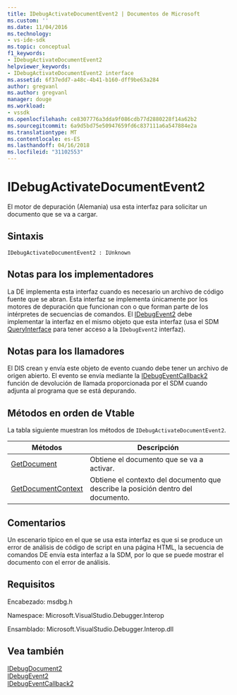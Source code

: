 ```yaml
---
title: IDebugActivateDocumentEvent2 | Documentos de Microsoft
ms.custom: ''
ms.date: 11/04/2016
ms.technology:
- vs-ide-sdk
ms.topic: conceptual
f1_keywords:
- IDebugActivateDocumentEvent2
helpviewer_keywords:
- IDebugActivateDocumentEvent2 interface
ms.assetid: 6f37edd7-a48c-4b41-b160-dff9be63a284
author: gregvanl
ms.author: gregvanl
manager: douge
ms.workload:
- vssdk
ms.openlocfilehash: ce8307776a3dda9f086cdb77d2880228f14a62b2
ms.sourcegitcommit: 6a9d5bd75e50947659fd6c837111a6a547884e2a
ms.translationtype: MT
ms.contentlocale: es-ES
ms.lasthandoff: 04/16/2018
ms.locfileid: "31102553"
---
```

# <a name="idebugactivatedocumentevent2"></a>IDebugActivateDocumentEvent2
El motor de depuración (Alemania) usa esta interfaz para solicitar un documento que se va a cargar.  
  
## <a name="syntax"></a>Sintaxis  
  
```  
IDebugActivateDocumentEvent2 : IUnknown  
```  
  
## <a name="notes-for-implementers"></a>Notas para los implementadores  
 La DE implementa esta interfaz cuando es necesario un archivo de código fuente que se abran. Esta interfaz se implementa únicamente por los motores de depuración que funcionan con o que forman parte de los intérpretes de secuencias de comandos. El [IDebugEvent2](../../../extensibility/debugger/reference/idebugevent2.md) debe implementar la interfaz en el mismo objeto que esta interfaz (usa el SDM [QueryInterface](/cpp/atl/queryinterface) para tener acceso a la `IDebugEvent2` interfaz).  
  
## <a name="notes-for-callers"></a>Notas para los llamadores  
 El DIS crean y envía este objeto de evento cuando debe tener un archivo de origen abierto. El evento se envía mediante la [IDebugEventCallback2](../../../extensibility/debugger/reference/idebugeventcallback2.md) función de devolución de llamada proporcionada por el SDM cuando adjunta al programa que se está depurando.  
  
## <a name="methods-in-vtable-order"></a>Métodos en orden de Vtable  
 La tabla siguiente muestran los métodos de `IDebugActivateDocumentEvent2`.  
  
|Métodos|Descripción|  
|-------------|-----------------|  
|[GetDocument](../../../extensibility/debugger/reference/idebugactivatedocumentevent2-getdocument.md)|Obtiene el documento que se va a activar.|  
|[GetDocumentContext](../../../extensibility/debugger/reference/idebugactivatedocumentevent2-getdocumentcontext.md)|Obtiene el contexto del documento que describe la posición dentro del documento.|  
  
## <a name="remarks"></a>Comentarios  
 Un escenario típico en el que se usa esta interfaz es que si se produce un error de análisis de código de script en una página HTML, la secuencia de comandos DE envía esta interfaz a la SDM, por lo que se puede mostrar el documento con el error de análisis.  
  
## <a name="requirements"></a>Requisitos  
 Encabezado: msdbg.h  
  
 Namespace: Microsoft.VisualStudio.Debugger.Interop  
  
 Ensamblado: Microsoft.VisualStudio.Debugger.Interop.dll  
  
## <a name="see-also"></a>Vea también  
 [IDebugDocument2](../../../extensibility/debugger/reference/idebugdocument2.md)   
 [IDebugEvent2](../../../extensibility/debugger/reference/idebugevent2.md)   
 [IDebugEventCallback2](../../../extensibility/debugger/reference/idebugeventcallback2.md)